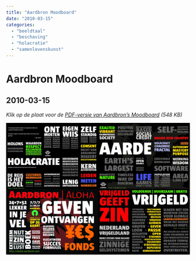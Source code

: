 ```yaml
---
title: "Aardbron Moodboard"
date: "2010-03-15"
categories:
  - "beeldtaal"
  - "beschaving"
  - "holacratie"
  - "samenlevenskunst"
---
```

# Aardbron Moodboard
## 2010-03-15

*Klik op de plaat voor de <a href="./Aardbron-Moodboard.pdf" download>PDF-versie van Aardbron’s Moodboard</a> (548 KB)*

<a href="./Aardbron-Moodboard.pdf" download>
  <img src="./Aardbron-Moodboard-pdf.jpg">
</a>